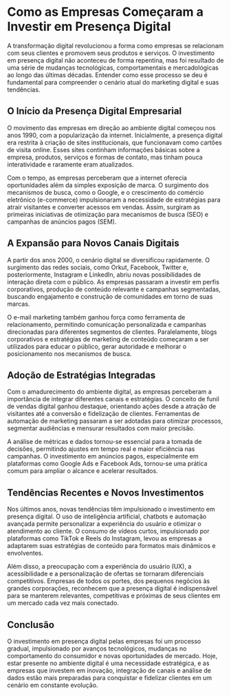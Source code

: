 
# Como as Empresas Começaram a Investir em Presença Digital

A transformação digital revolucionou a forma como empresas se relacionam com seus clientes e promovem seus produtos e serviços. O investimento em presença digital não aconteceu de forma repentina, mas foi resultado de uma série de mudanças tecnológicas, comportamentais e mercadológicas ao longo das últimas décadas. Entender como esse processo se deu é fundamental para compreender o cenário atual do marketing digital e suas tendências.

## O Início da Presença Digital Empresarial

O movimento das empresas em direção ao ambiente digital começou nos anos 1990, com a popularização da internet. Inicialmente, a presença digital era restrita à criação de sites institucionais, que funcionavam como cartões de visita online. Esses sites continham informações básicas sobre a empresa, produtos, serviços e formas de contato, mas tinham pouca interatividade e raramente eram atualizados.

Com o tempo, as empresas perceberam que a internet oferecia oportunidades além da simples exposição de marca. O surgimento dos mecanismos de busca, como o Google, e o crescimento do comércio eletrônico (e-commerce) impulsionaram a necessidade de estratégias para atrair visitantes e converter acessos em vendas. Assim, surgiram as primeiras iniciativas de otimização para mecanismos de busca (SEO) e campanhas de anúncios pagos (SEM).

## A Expansão para Novos Canais Digitais

A partir dos anos 2000, o cenário digital se diversificou rapidamente. O surgimento das redes sociais, como Orkut, Facebook, Twitter e, posteriormente, Instagram e LinkedIn, abriu novas possibilidades de interação direta com o público. As empresas passaram a investir em perfis corporativos, produção de conteúdo relevante e campanhas segmentadas, buscando engajamento e construção de comunidades em torno de suas marcas.

O e-mail marketing também ganhou força como ferramenta de relacionamento, permitindo comunicação personalizada e campanhas direcionadas para diferentes segmentos de clientes. Paralelamente, blogs corporativos e estratégias de marketing de conteúdo começaram a ser utilizados para educar o público, gerar autoridade e melhorar o posicionamento nos mecanismos de busca.

## Adoção de Estratégias Integradas

Com o amadurecimento do ambiente digital, as empresas perceberam a importância de integrar diferentes canais e estratégias. O conceito de funil de vendas digital ganhou destaque, orientando ações desde a atração de visitantes até a conversão e fidelização de clientes. Ferramentas de automação de marketing passaram a ser adotadas para otimizar processos, segmentar audiências e mensurar resultados com maior precisão.

A análise de métricas e dados tornou-se essencial para a tomada de decisões, permitindo ajustes em tempo real e maior eficiência nas campanhas. O investimento em anúncios pagos, especialmente em plataformas como Google Ads e Facebook Ads, tornou-se uma prática comum para ampliar o alcance e acelerar resultados.

## Tendências Recentes e Novos Investimentos

Nos últimos anos, novas tendências têm impulsionado o investimento em presença digital. O uso de inteligência artificial, chatbots e automação avançada permite personalizar a experiência do usuário e otimizar o atendimento ao cliente. O consumo de vídeos curtos, impulsionado por plataformas como TikTok e Reels do Instagram, levou as empresas a adaptarem suas estratégias de conteúdo para formatos mais dinâmicos e envolventes.

Além disso, a preocupação com a experiência do usuário (UX), a acessibilidade e a personalização de ofertas se tornaram diferenciais competitivos. Empresas de todos os portes, dos pequenos negócios às grandes corporações, reconhecem que a presença digital é indispensável para se manterem relevantes, competitivas e próximas de seus clientes em um mercado cada vez mais conectado.

## Conclusão

O investimento em presença digital pelas empresas foi um processo gradual, impulsionado por avanços tecnológicos, mudanças no comportamento do consumidor e novas oportunidades de mercado. Hoje, estar presente no ambiente digital é uma necessidade estratégica, e as empresas que investem em inovação, integração de canais e análise de dados estão mais preparadas para conquistar e fidelizar clientes em um cenário em constante evolução.
```
